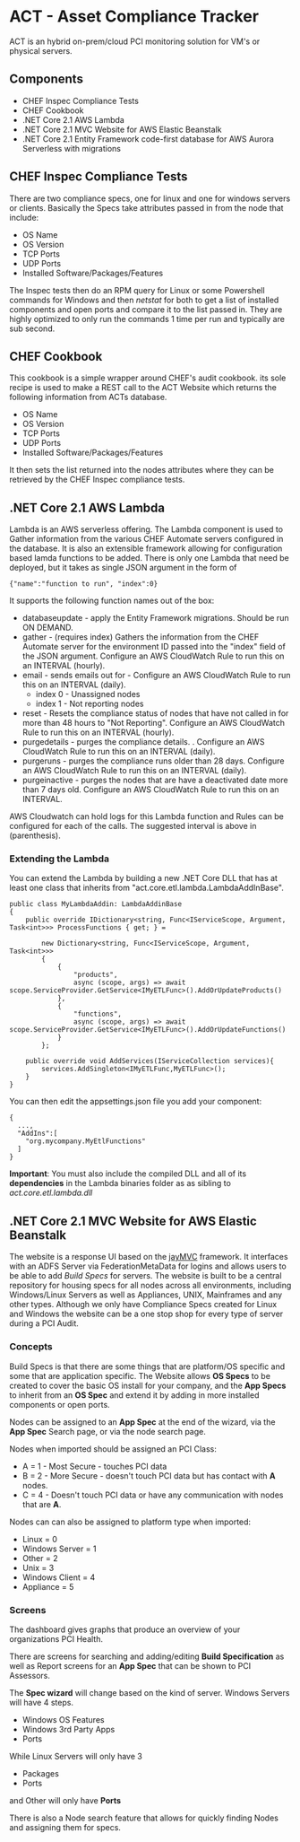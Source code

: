 # ACT - Asset Compliance Tracker
ACT is an hybrid on-prem/cloud PCI monitoring solution for VM's or physical servers.

## Components
- CHEF Inspec Compliance Tests
- CHEF Cookbook
- .NET Core 2.1 AWS Lambda
- .NET Core 2.1 MVC Website for AWS Elastic Beanstalk
- .NET Core 2.1 Entity Framework code-first database for AWS Aurora Serverless with migrations

## CHEF Inspec Compliance Tests
There are two compliance specs, one for linux and one for windows servers or clients.  Basically the Specs take attributes passed in from the node that include:
- OS Name
- OS Version
- TCP Ports
- UDP Ports
- Installed Software/Packages/Features

The Inspec tests then do an RPM query for Linux or some Powershell commands for Windows and then *netstat* for both to get a list of installed components and open ports and compare it to the list passed in.  They are highly optimized to only run the commands 1 time per run and typically are sub second.

## CHEF Cookbook
This cookbook is a simple wrapper around CHEF's audit cookbook.  its sole recipe is used to make a REST call to the ACT Website which returns the following information from ACTs database.
- OS Name
- OS Version
- TCP Ports
- UDP Ports
- Installed Software/Packages/Features

It then sets the list returned into the nodes attributes where they can be retrieved by the CHEF Inspec compliance tests.

## .NET Core 2.1 AWS Lambda
Lambda is an AWS serverless offering. The Lambda component is used to Gather information from the various CHEF Automate servers configured in the database.  It is also an extensible framework allowing for configuration based lamda functions to be added.  There is only one Lambda that need be deployed, but it takes as single JSON argument in the form of

    {"name":"function to run", "index":0}

It supports the following function names out of the box:
- databaseupdate - apply the Entity Framework migrations.  Should be run ON DEMAND.
- gather - (requires index) Gathers the information from the CHEF Automate server for the environment ID passed into the "index" field of the JSON argument. Configure an AWS CloudWatch Rule to run this on an INTERVAL (hourly).
- email - sends emails out for  - Configure an AWS CloudWatch Rule to run this on an INTERVAL (daily).
  - index 0 - Unassigned nodes
  - index 1 - Not reporting nodes
- reset - Resets the compliance status of nodes that have not called in for more than 48 hours to "Not Reporting".  Configure an AWS CloudWatch Rule to run this on an INTERVAL (hourly).
- purgedetails - purges the compliance details. .  Configure an AWS CloudWatch Rule to run this on an INTERVAL (daily).
- purgeruns - purges the compliance runs older than 28 days.  Configure an AWS CloudWatch Rule to run this on an INTERVAL (daily).
- purgeinactive - purges the nodes that are have a deactivated date more than 7 days old.  Configure an AWS CloudWatch Rule to run this on an INTERVAL.

AWS Cloudwatch can hold logs for this Lambda function and Rules can be configured for each of the calls.  The suggested interval is above in (parenthesis).

### Extending the Lambda
You can extend the Lambda by building a new .NET Core DLL that has at least one class that inherits from "act.core.etl.lambda.LambdaAddInBase".  

    public class MyLambdaAddin: LambdaAddinBase
    {
        public override IDictionary<string, Func<IServiceScope, Argument, Task<int>>> ProcessFunctions { get; } =

            new Dictionary<string, Func<IServiceScope, Argument, Task<int>>>
            {
                {
                    "products",
                    async (scope, args) => await scope.ServiceProvider.GetService<IMyETLFunc>().AddOrUpdateProducts()
                },
                {
                    "functions",
                    async (scope, args) => await scope.ServiceProvider.GetService<IMyETLFunc>().AddOrUpdateFunctions()
                }
            };

        public override void AddServices(IServiceCollection services){
            services.AddSingleton<IMyETLFunc,MyETLFunc>();
        }
    }

You can then edit the appsettings.json file you add your component:

    {
      ...,
      "AddIns":[
        "org.mycompany.MyEtlFunctions"
      ]
    }

**Important**: You must also include the compiled DLL and all of its **dependencies** in the Lambda binaries folder as as sibling to *act.core.etl.lambda.dll*

## .NET Core 2.1 MVC Website for AWS Elastic Beanstalk
The website is a response UI based on the [jayMVC](https://github.com/unscrum/jaymvc) framework.  It interfaces with an ADFS Server via FederationMetaData for logins and allows users to be able to add *Build Specs* for servers. The website is built to be a central repository for housing specs for all nodes across all environments, including Windows/Linux Servers as well as Appliances, UNIX, Mainframes and any other types.  Although we only have Compliance Specs created for Linux and Windows the website can be a one stop shop for every type of server during a PCI Audit.

### Concepts
 Build Specs is that there are some things that are platform/OS specific and some that are application specific.  The Website allows **OS Specs** to be created to cover the basic OS install for your company, and the **App  Specs** to inherit from an **OS Spec** and extend it by adding in more installed components or open ports.

 Nodes can be assigned to an **App Spec** at the end of the wizard, via the **App Spec** Search page, or via the node search page.  

 Nodes when imported should be assigned an PCI Class:
  - A = 1 - Most Secure - touches PCI data
  - B = 2 - More Secure - doesn't touch PCI data but has contact with **A** nodes.
  - C = 4 - Doesn't touch PCI data or have any communication with nodes that are **A**.

  Nodes can can also be assigned to platform type when imported:
  - Linux = 0
  - Windows Server = 1
  - Other = 2
  - Unix = 3
  - Windows Client = 4
  - Appliance = 5

### Screens
The dashboard gives graphs that produce an overview of your organizations PCI Health.

There are screens for searching and adding/editing **Build Specification** as well as Report screens for an **App Spec** that can be shown to PCI Assessors.

The **Spec wizard** will change based on the kind of server. Windows Servers will have 4 steps.
- Windows OS Features
- Windows 3rd Party Apps
- Ports

While Linux Servers will only have 3
- Packages
- Ports

and Other will only have **Ports**

There is also a Node search feature that allows for quickly finding Nodes and assigning them for specs.

